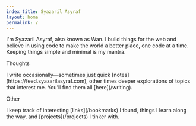 ```yaml
---
index_title: Syazaril Asyraf
layout: home
permalink: /
---
```


<p class="section"></p>
I'm Syazaril Asyraf, also known as Wan. I build things for the web and believe in using code to make the world a better place, one code at a time. Keeping things simple and minimal is my mantra.

<p class="section">Thoughts</p>
I write occasionally—sometimes just quick [notes](https://feed.syazarilasyraf.com), other times deeper explorations of topics that interest me. You’ll find them all [here](/writing).

<p class="section">Other</p>
I keep track of interesting [links](/bookmarks) I found, things I learn along the way, and [projects](/projects) I tinker with.